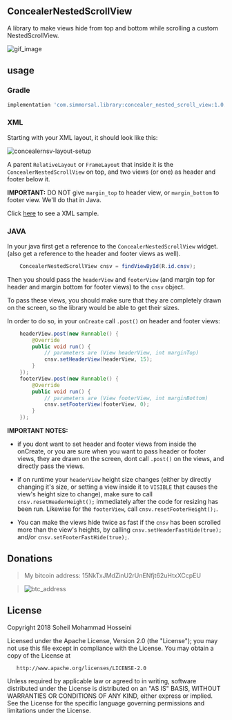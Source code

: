 ## ConcealerNestedScrollView

A library to make views hide from top and bottom while scrolling
a custom NestedScrollView.

![gif_image](https://user-images.githubusercontent.com/24822099/34994798-e5d54432-fae9-11e7-8246-a12e66b20f18.gif)


## usage

### Gradle

``` gradle
implementation 'com.simmorsal.library:concealer_nested_scroll_view:1.0.0'
```

### XML
Starting with your XML layout, it should look like this:

![concealernsv-layout-setup](https://user-images.githubusercontent.com/24822099/34965249-ea66cfca-fa67-11e7-9982-20bf76e61551.png)

A parent `RelativeLayout` or `FrameLayout` that inside it is the
`ConcealerNestedScrollView` on top, and two views (or one) as
header and footer  below it.

__IMPORTANT:__ DO NOT give `margin_top` to header view,
or `margin_bottom` to footer view. We'll do that in Java.

Click [here](https://github.com/SIMMORSAL/ConcealerNestedScrollView/blob/master/app/src/main/res/layout/activity_main.xml) to see a XML sample.

### JAVA

In your java first get a reference to the `ConcealerNestedScrollView`
widget. (also get a reference to the header and footer views as well).

``` JAVA
    ConcealerNestedScrollView cnsv = findViewById(R.id.cnsv);
```

Then you should pass the `headerView` and `footerView` (and margin top
for header and margin bottom for footer views) to the `cnsv` object.

To pass these views, you should make sure that they are completely
drawn on the screen, so the library would be able to get their sizes.

In order to do so, in your `onCreate` call `.post()` on header and footer
views:

``` JAVA
    headerView.post(new Runnable() {
        @Override
        public void run() {
            // parameters are (View headerView, int marginTop)
            cnsv.setHeaderView(headerView, 15);
        }
    });
    footerView.post(new Runnable() {
        @Override
        public void run() {
            // parameters are (View footerView, int marginBottom)
            cnsv.setFooterView(footerView, 0);
        }
    });
```

__IMPORTANT NOTES:__

* if you dont want to set header and footer views
from inside the onCreate, or you are sure when you want to pass
header or footer views, they are drawn on the screen, dont call
`.post()` on the views, and directly pass the views.

* if on runtime your `headerView` height size changes (either by
directly changing it's size, or setting a view inside it to `VISIBLE`
that causes the view's height size to change), make sure to call
`cnsv.resetHeaderHeight();` immediately after the code for
resizing has been run. Likewise for the `footerView`, call
`cnsv.resetFooterHeight();`.

* You can make the views hide twice as fast if the
`cnsv` has been scrolled more than the view's heights, by calling
`cnsv.setHeaderFastHide(true);` and/or `cnsv.setFooterFastHide(true);`.



## Donations



> My bitcoin address: 15NkTxJMdZinU2rUnENfjt62uHtxXCcpEU

> ![btc_address](https://user-images.githubusercontent.com/24822099/33515691-ec31ec7c-d77b-11e7-8b72-9e2060894859.png)




## License

   Copyright 2018 Soheil Mohammad Hosseini

   Licensed under the Apache License, Version 2.0 (the "License");
   you may not use this file except in compliance with the License.
   You may obtain a copy of the License at

       http://www.apache.org/licenses/LICENSE-2.0

   Unless required by applicable law or agreed to in writing, software
   distributed under the License is distributed on an "AS IS" BASIS,
   WITHOUT WARRANTIES OR CONDITIONS OF ANY KIND, either express or implied.
   See the License for the specific language governing permissions and
   limitations under the License.
